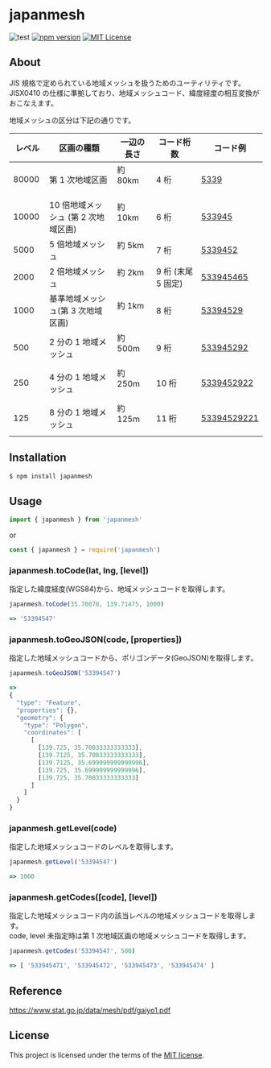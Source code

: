 # japanmesh

![test](https://github.com/qazsato/japanmesh/actions/workflows/test.yml/badge.svg)
[![npm version](https://badge.fury.io/js/japanmesh.svg)](https://badge.fury.io/js/japanmesh)
[![MIT License](http://img.shields.io/badge/license-MIT-blue.svg?style=flat)](LICENSE)

## About

JIS 規格で定められている地域メッシュを扱うためのユーティリティです。  
JISX0410 の仕様に準拠しており、地域メッシュコード、緯度経度の相互変換がおこなえます。

地域メッシュの区分は下記の通りです。

| レベル　 | 区画の種類　                          | 一辺の長さ　 | コード桁数　         | コード例                                                                        |
| -------- | ------------------------------------- | ------------ | -------------------- | ------------------------------------------------------------------------------- |
| 80000    | 第 1 次地域区画                       | 約 80km 　   | 4 桁　               | [5339](https://gist.github.com/qazsato/fb26be6de0ecbefd107d7c1eff35cc5e)        |
| 10000    | 10 倍地域メッシュ (第 2 次地域区画)　 | 約 10km 　   | 6 桁　               | [533945](https://gist.github.com/qazsato/027f8dca59b2895d1040adc7e8621cc4)      |
| 5000     | 5 倍地域メッシュ　                    | 約 5km 　    | 7 桁　               | [5339452](https://gist.github.com/qazsato/f9b7660c672c62a84febab62cbb29138)     |
| 2000     | 2 倍地域メッシュ　                    | 約 2km 　    | 9 桁 (末尾 5 固定)　 | [533945465](https://gist.github.com/qazsato/f5d511b69fa2ef81cab60777c50b3269)   |
| 1000     | 基準地域メッシュ(第 3 次地域区画)     | 約 1km 　    | 8 桁　               | [53394529](https://gist.github.com/qazsato/d9f219ba60e2d5193a8c1d65bce39fed)    |
| 500      | 2 分の 1 地域メッシュ                 | 約 500m 　   | 9 桁　               | [533945292](https://gist.github.com/qazsato/bd3fe7aa7fbff441fd543a92814692b5)   |
| 250      | 4 分の 1 地域メッシュ                 | 約 250m 　   | 10 桁　              | [5339452922](https://gist.github.com/qazsato/557430aaf0504f558b5cc45fcbe257b0)  |
| 125      | 8 分の 1 地域メッシュ                 | 約 125m 　   | 11 桁　              | [53394529221](https://gist.github.com/qazsato/443642c41a6b074d7ec2bf3d5204bb56) |

## Installation

```bash
$ npm install japanmesh
```

## Usage

```javascript
import { japanmesh } from 'japanmesh'
```

or

```javascript
const { japanmesh } = require('japanmesh')
```

### japanmesh.toCode(lat, lng, [level])

指定した緯度経度(WGS84)から、地域メッシュコードを取得します。

```javascript
japanmesh.toCode(35.70078, 139.71475, 1000)

=> '53394547'
```

### japanmesh.toGeoJSON(code, [properties])

指定した地域メッシュコードから、ポリゴンデータ(GeoJSON)を取得します。

```javascript
japanmesh.toGeoJSON('53394547')

=>
{
  "type": "Feature",
  "properties": {},
  "geometry": {
    "type": "Polygon",
    "coordinates": [
      [
        [139.725, 35.70833333333333],
        [139.7125, 35.70833333333333],
        [139.7125, 35.699999999999996],
        [139.725, 35.699999999999996],
        [139.725, 35.70833333333333]
      ]
    ]
  }
}
```

### japanmesh.getLevel(code)

指定した地域メッシュコードのレベルを取得します。

```javascript
japanmesh.getLevel('53394547')

=> 1000
```

### japanmesh.getCodes([code], [level])

指定した地域メッシュコード内の該当レベルの地域メッシュコードを取得します。  
code, level 未指定時は第 1 次地域区画の地域メッシュコードを取得します。

```javascript
japanmesh.getCodes('53394547', 500)

=> [ '533945471', '533945472', '533945473', '533945474' ]
```

## Reference

https://www.stat.go.jp/data/mesh/pdf/gaiyo1.pdf

## License

This project is licensed under the terms of the [MIT license](https://github.com/qazsato/japanmesh/blob/master/LICENSE).
